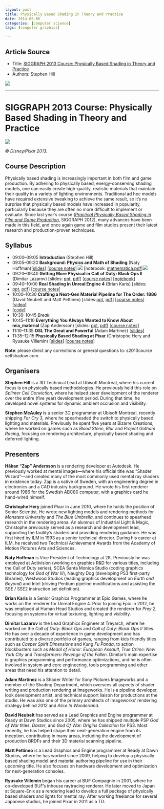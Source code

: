 ```yaml
---
layout: post
title: Physically Based Shading in Theory and Practice
date: 2014-06-05
categories: [computer science]
tags: [computer graphics]

---
```


## Article Source
* Title: [SIGGRAPH 2013 Course: Physically Based Shading in Theory and Practice](http://blog.selfshadow.com/publications/s2013-shading-course/)
* Authors: Stephen Hill

[![](http://sungsoo.github.com/images/pbr.png)](http://sungsoo.github.com/images/pbr.png)

---

# SIGGRAPH 2013 Course: Physically Based Shading in Theory and Practice 

![](http://sungsoo.github.com/images/s2013-shading/title.jpg)

*© Disney/Pixar 2013.*

Course Description
------------------

Physically based shading is increasingly important in both film and game
production. By adhering to physically based, energy-conserving shading
models, one can easily create high-quality, realistic materials that
maintain their quality in a variety of lighting environments.
Traditional ad hoc models have required extensive tweaking to achieve
the same result, so it’s no surprise that physically based models have
increased in popularity, particularly because they are often no more
difficult to implement or evaluate. Since last year’s course
([*Practical Physically Based Shading in Film and Game
Production*](/publications/s2012-shading-course/), SIGGRAPH 2012), many
advances have been made in this field, and once again game and film
studios present their latest research and production-proven techniques.

Syllabus
--------

* 09:00–09:05 **Introduction** (Stephen Hill)
* 09:05–09:20 **Background: Physics and Math of Shading** (Naty Hoffman)[[slides]](http://blog.selfshadow.com/publications/s2013-shading-course/hoffman/s2013_pbs_physics_math_slides.pdf) [[course notes]](http://blog.selfshadow.com/publications/s2013-shading-course/hoffman/s2013_pbs_physics_math_notes.pdf) ![](http://sungsoo.github.com/images/new.png) [notebook: [mathematica](http://blog.selfshadow.com/publications/s2013-shading-course/hoffman/s2013_pbs_physics_math_notebook.nb),[pdf](http://blog.selfshadow.com/publications/s2013-shading-course/hoffman/s2013_pbs_physics_math_notebook.pdf)]![](http://sungsoo.github.com/images/new.png)
* 09:20–09:40 **Getting More Physical in Call of Duty: Black Ops II** (Dimitar Lazarov) [slides: [ppt](http://blog.selfshadow.com/publications/s2013-shading-course/lazarov/2013_pbs_black_ops_2_slides_v2.pptx), [pdf](http://blog.selfshadow.com/publications/s2013-shading-course/lazarov/s2013_pbs_black_ops_2_slides_v2.pdf)] [[course notes]](http://blog.selfshadow.com/publications/s2013-shading-course/lazarov/s2013_pbs_black_ops_2_notes.pdf) [[notebook]](http://blog.selfshadow.com/publications/s2013-shading-course/lazarov/mathematica.zip)
* 09:40–10:00 **Real Shading in Unreal Engine 4** (Brian Karis) [slides:
* [ppt](http://blog.selfshadow.com/publications/s2013-shading-course/karis/s2013_pbs_epic_slides.pptx), [pdf](http://blog.selfshadow.com/publications/s2013-shading-course/karis/s2013_pbs_epic_slides.pdf)] [[course notes]](http://blog.selfshadow.com/publications/s2013-shading-course/karis/s2013_pbs_epic_notes_v2.pdf)
* 10:00–10:30 **Crafting a Next-Gen Material Pipeline for The Order: 1886** (David Neubelt and Matt Pettineo) [slides:[ppt](http://blog.selfshadow.com/publications/s2013-shading-course/rad/s2013_pbs_rad_slides.pptx), [pdf](http://blog.selfshadow.com/publications/s2013-shading-course/rad/s2013_pbs_rad_slides.pdf)] [[course notes]](http://blog.selfshadow.com/publications/s2013-shading-course/rad/s2013_pbs_rad_notes.pdf) [[video]](http://vimeo.com/70992723)
* [[code]](https://mjp.codeplex.com/releases/view/109905)
* 10:30–10:45 *Break*
* 10:45–11:10 **Everything You Always Wanted to Know About mia_material** (Zap Andersson) [slides: [ppt](andersson/s2013_pbs_mia_slides_v2.pptx), [pdf](andersson/s2013_pbs_mia_slides_v2.pdf)] [[course notes]](andersson/s2013_pbs_mia_notes.pdf)
* 11:10–11:35 **OSL The Great and Powerful** (Adam Martinez) [[slides]](martinez/s2013_pbs_osl_slides.pdf)
* 11:35–12:15 **Physically Based Shading at Pixar** (Christophe Hery and Ryusuke Villemin) [[slides]](http://blog.selfshadow.com/publications/s2013-shading-course/pixar/s2013_pbs_pixar_slides.pdf) [[course notes]](http://blog.selfshadow.com/publications/s2013-shading-course/pixar/s2013_pbs_pixar_notes.pdf)

**Note**: please direct any corrections or general questions to:
s2013course <at> selfshadow <dot> com.

Organisers
----------

**Stephen Hill** is a 3D Technical Lead at Ubisoft Montreal, where his
current focus is on physically based methodologies. He previously held
this role on *Splinter Cell Conviction*, where he helped steer
development of the renderer over the entire (five year) development
period. During that time, he developed novel systems for dynamic ambient
occlusion and visibility.

**Stephen McAuley** is a senior 3D programmer at Ubisoft Montreal,
recently shipping *Far Cry 3*, where he spearheaded the switch to
physically based lighting and materials. Previously he spent five years
at Bizarre Creations, where he worked on games such as *Blood Stone*,
*Blur* and *Project Gotham Racing*, focusing on rendering architecture,
physically based shading and deferred lighting.

Presenters
----------

**Håkan “Zap” Andersson** is a rendering developer at Autodesk. He
previously worked at mental images—where his official title was “Shader
Wizard”—and created many of the most commonly used mental ray shaders in
existence today. Zap is a native of Sweden, with an engineering degree
in electronics and a CAD industry background. He wrote his first
renderer around 1986 for the Swedish ABC80 computer, with a graphics
card he hand-wired himself.

**Christophe Hery** joined Pixar in June 2010, where he holds the
position of Senior Scientist. He wrote new lighting models and rendering
methods for *Monsters University* and *The Blue Umbrella*, and continues
to spearhead research in the rendering arena. An alumnus of Industrial
Light & Magic, Christophe previously served as a research and
development lead, supporting the facility’s shaders and providing
rendering guidance. He was first hired by ILM in 1993 as a senior
technical director. During his career at ILM, he received two Technical
Achievement Awards from the Academy of Motion Pictures Arts and
Sciences.

**Naty Hoffman** is Vice President of Technology at 2K. Previously he
was employed at Activision (working on graphics R&D for various
titles, including the Call of Duty series), SCEA Santa Monica Studio
(coding graphics technology for *God of War III*), Naughty Dog
(developing PS3 first-party libraries), Westwood Studios (leading
graphics development on *Earth and Beyond*) and Intel (driving Pentium
pipeline modifications and assisting the SSE / SSE2 instruction set
definition).

**Brian Karis** is a Senior Graphics Programmer at Epic Games, where he
works on the renderer for Unreal Engine 4. Prior to joining Epic in
2012, he was employed at Human Head Studios and created the renderer for
*Prey 2*, focusing on systems for virtual texturing, lighting and
visibility.

**Dimitar Lazarov** is the Lead Graphics Engineer at Treyarch, where he
worked on the *Call of Duty: Black Ops* and *Call of Duty: Black Ops II*
titles. He has over a decade of experience in game development and has
contributed to a diverse portfolio of games, ranging from kids friendly
titles such as *Casper Spirit Dimensions* and *Kung Fu Panda*, to action
blockbusters such as *Medal of Honor: European Assault*, *True Crime:
New York City* and *Transformers: Revenge of the Fallen*. Dimitar’s main
expertise is graphics programming and performance optimizations, and he
is often involved in system and core engineering, tools programming and
other areas that need his attention to detail.

**Adam Martinez** is a Shader Writer for Sony Pictures Imageworks and a
member of the Shading Department, which oversees all aspects of shader
writing and production rendering at Imageworks. He is a pipeline
developer, look development artist, and technical support liaison for
productions at the studio. He was also one of the primary architects of
Imageworks’ rendering strategy behind *2012* and *Alice In Wonderland*.

**David Neubelt** has served as a Lead Graphics and Engine programmer at
Ready at Dawn Studios since 2005, where he has shipped multiple PSP *God
of War* titles, *Daxter*, and *God Of War: Origins Collection* for PS3.
Most recently, he has helped shape their next-generation engine from its
inception, contributing in many areas, including the development of
production BRDFs and their 3D material scanning pipeline.

**Matt Pettineo** is a Lead Graphics and Engine programmer at Ready at
Dawn Studios, where he has worked since 2009, helping to develop a
physically based shading model and material authoring pipeline for use
in their upcoming title. He also focuses on hardware development and
optimization for next-generation consoles.

**Ryusuke Villemin** began his career at BUF Compagnie in 2001, where he
co-developed BUF’s inhouse raytracing renderer. He later moved to Japan
at Square-Enix as a rendering lead to develop a full package of
physically based shaders and lights for mental ray. After working
freelance for several Japanese studios, he joined Pixar in 2011 as a TD.